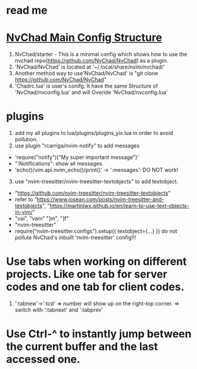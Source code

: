 # read me

# [NvChad Main Config Structure](https://nvchad.com/docs/config/walkthrough/)
1. NvChad/starter - This is a minimal config which shows how to use the nvchad repo(https://github.com/NvChad/NvChad) as a plugin.
2. 'NvChad/NvChad' is located at '~/.local/share/nvim/nvchad/'
3. Another method way to use'NvChad/NvChad' is "git clone https://github.com/NvChad/NvChad"  
4. 'Chadrc.lua' is user's conifg. It have the same Structure of 'NvChad/nvconfig.lua'
    and will Overide 'NvChad/nvconfig.lua'

# plugins
1. add my all plugins to lua/plugins/plugins_yix.lua in order to avoid pollution.
2. use plugin "rcarriga/nvim-notify" to add messages
  - 'require("notify")("My super important message")'
  - ":Notifications": show all messages.
  - 'echo()/vim.api.nvim_echo()/print()' -> ':messages': DO NOT work!
3. use "nvim-treesitter/nvim-treesitter-textobjects" to add textobject.
  - "https://github.com/nvim-treesitter/nvim-treesitter-textobjects"
  - refer to "https://www.josean.com/posts/nvim-treesitter-and-textobjects",
    "https://martinlwx.github.io/en/learn-to-use-text-objects-in-vim/"
  - "vai", "vam" "]m", "]f"
  - "nvim-treesitter"
  - require("nvim-treesitter.configs").setup({ textobject={...} }) do not pollute NvChad's inbuilt 'nvim-treesitter' config!!!

# Use tabs when working on different projects. Like one tab for server codes and one tab for client codes.
1. ':tabnew'->':tcd' => number will show up on the right-top corner. => switch with ':tabnext' and ':tabprev'
# Use Ctrl-^ to instantly jump between the current buffer and the last accessed one.
